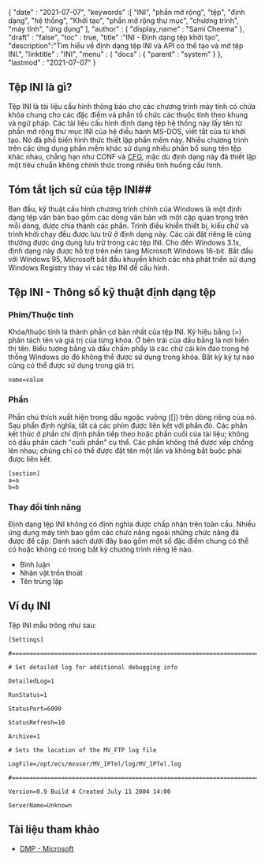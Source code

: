 {
  "date" : "2021-07-07",
  "keywords" :[ "INI", "phần mở rộng", "tệp", "định dạng", "hệ thống", "Khởi tạo", "phần mở rộng thư mục", "chương trình", "máy tính", "ứng dụng" ],
  "author" : {
    "display_name" : "Sami Cheema"
},
  "draft" : "false",
  "toc" : true,
  "title" :"INI - Định dạng tệp khởi tạo",
  "description":"Tìm hiểu về định dạng tệp INI và API có thể tạo và mở tệp INI.",
  "linktitle" : "INI",
  "menu" : {
    "docs" : {
      "parent" : "system"
}
},
  "lastmod" : "2021-07-07"
}

## Tệp INI là gì? ##

Tệp INI là tài liệu cấu hình thông báo cho các chương trình máy tính có chứa khóa chung cho các đặc điểm và phần tổ chức các thuộc tính theo khung và ngữ pháp. Các tài liệu cấu hình định dạng tệp hệ thống này lấy tên từ phần mở rộng thư mục INI của hệ điều hành MS-DOS, viết tắt của từ khởi tạo. Nó đã phổ biến hình thức thiết lập phần mềm này. Nhiều chương trình trên các ứng dụng phần mềm khác sử dụng nhiều phần bổ sung tên tệp khác nhau, chẳng hạn như CONF và [CFG](/vi/system/cfg/), mặc dù định dạng này đã thiết lập một tiêu chuẩn không chính thức trong nhiều tình huống cấu hình.

## Tóm tắt lịch sử của tệp INI##

Ban đầu, kỹ thuật cấu hình chương trình chính của Windows là một định dạng tệp văn bản bao gồm các dòng văn bản với một cặp quan trọng trên mỗi dòng, được chia thành các phần. Trình điều khiển thiết bị, kiểu chữ và trình khởi chạy đều được lưu trữ ở định dạng này. Các cài đặt riêng lẻ cũng thường được ứng dụng lưu trữ trong các tệp INI.
Cho đến Windows 3.1x, định dạng này được hỗ trợ trên nền tảng Microsoft Windows 16-bit. Bắt đầu với Windows 95, Microsoft bắt đầu khuyến khích các nhà phát triển sử dụng Windows Registry thay vì các tệp INI để cấu hình.

## Tệp INI - Thông số kỹ thuật định dạng tệp

### Phím/Thuộc tính ###

Khóa/thuộc tính là thành phần cơ bản nhất của tệp INI. Ký hiệu bằng (=) phân tách tên và giá trị của từng khóa. Ở bên trái của dấu bằng là nơi hiển thị tên. Biểu tượng bằng và dấu chấm phẩy là các chữ cái kín đáo trong hệ thống Windows do đó không thể được sử dụng trong khóa. Bất kỳ ký tự nào cũng có thể được sử dụng trong giá trị.

```
name=value
```

### Phần ###

Phần chú thích xuất hiện trong dấu ngoặc vuông ([]) trên dòng riêng của nó. Sau phần định nghĩa, tất cả các phím được liên kết với phần đó. Các phần kết thúc ở phần chỉ định phần tiếp theo hoặc phần cuối của tài liệu; không có dấu phân cách "cuối phần" cụ thể. Các phần không thể được xếp chồng lên nhau; chúng chỉ có thể được đặt tên một lần và không bắt buộc phải được liên kết.

```
[section]
a=a
b=b
```

### Thay đổi tính năng ###

Định dạng tệp INI không có định nghĩa được chấp nhận trên toàn cầu. Nhiều ứng dụng máy tính bao gồm các chức năng ngoài những chức năng đã được đề cập. Danh sách dưới đây bao gồm một số đặc điểm chung có thể có hoặc không có trong bất kỳ chương trình riêng lẻ nào.

* Bình luận
* Nhân vật trốn thoát
* Tên trùng lặp


## Ví dụ INI ##

Tệp INI mẫu trông như sau:

```
[Settings]
 
#======================================================================
 
# Set detailed log for additional debugging info
 
DetailedLog=1
 
RunStatus=1
 
StatusPort=6090
 
StatusRefresh=10
 
Archive=1
 
# Sets the location of the MV_FTP log file
 
LogFile=/opt/ecs/mvuser/MV_IPTel/log/MV_IPTel.log
 
#======================================================================
 
Version=0.9 Build 4 Created July 11 2004 14:00
 
ServerName=Unknown

```

## Tài liệu tham khảo ##

* [DMP - Microsoft](https://docs.microsoft.com/en-us/troubleshoot/windows-client/performance/read-small-memory-dump-file)

